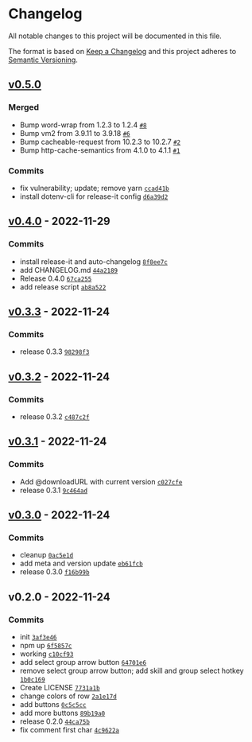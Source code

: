 # Changelog

All notable changes to this project will be documented in this file.

The format is based on [Keep a Changelog](https://keepachangelog.com/en/1.0.0/)
and this project adheres to [Semantic Versioning](https://semver.org/spec/v2.0.0.html).

## [v0.5.0](https://github.com//gander/monkey-skyrimcommands.git/compare/v0.4.0...v0.5.0)

### Merged

- Bump word-wrap from 1.2.3 to 1.2.4 [`#8`](https://github.com//gander/monkey-skyrimcommands.git/pull/8)
- Bump vm2 from 3.9.11 to 3.9.18 [`#6`](https://github.com//gander/monkey-skyrimcommands.git/pull/6)
- Bump cacheable-request from 10.2.3 to 10.2.7 [`#2`](https://github.com//gander/monkey-skyrimcommands.git/pull/2)
- Bump http-cache-semantics from 4.1.0 to 4.1.1 [`#1`](https://github.com//gander/monkey-skyrimcommands.git/pull/1)

### Commits

- fix vulnerability; update; remove yarn [`ccad41b`](https://github.com//gander/monkey-skyrimcommands.git/commit/ccad41bc703d518943a30008c64691dd3a7e62e8)
- install dotenv-cli for release-it config [`d6a39d2`](https://github.com//gander/monkey-skyrimcommands.git/commit/d6a39d20b9038768b24d738002c3de2d3f0878b9)

## [v0.4.0](https://github.com//gander/monkey-skyrimcommands.git/compare/v0.3.3...v0.4.0) - 2022-11-29

### Commits

- install release-it and auto-changelog [`8f8ee7c`](https://github.com//gander/monkey-skyrimcommands.git/commit/8f8ee7cdd76d0e5c1e3e3c5323b4affe97841bff)
- add CHANGELOG.md [`44a2189`](https://github.com//gander/monkey-skyrimcommands.git/commit/44a2189cff954abb341ed72eccc6be9d9d2fb816)
- Release 0.4.0 [`67ca255`](https://github.com//gander/monkey-skyrimcommands.git/commit/67ca2554e989513edf213547835f2699274b3b2d)
- add release script [`ab8a522`](https://github.com//gander/monkey-skyrimcommands.git/commit/ab8a522349d2c2ac2c4f1799229458a2a40a8e4e)

## [v0.3.3](https://github.com//gander/monkey-skyrimcommands.git/compare/v0.3.2...v0.3.3) - 2022-11-24

### Commits

- release 0.3.3 [`98298f3`](https://github.com//gander/monkey-skyrimcommands.git/commit/98298f3f89f330367ac55fc30410145082c9bec4)

## [v0.3.2](https://github.com//gander/monkey-skyrimcommands.git/compare/v0.3.1...v0.3.2) - 2022-11-24

### Commits

- release 0.3.2 [`c487c2f`](https://github.com//gander/monkey-skyrimcommands.git/commit/c487c2f252c5de3eea599ad038635a655b5ac9e6)

## [v0.3.1](https://github.com//gander/monkey-skyrimcommands.git/compare/v0.3.0...v0.3.1) - 2022-11-24

### Commits

- Add @downloadURL with current version [`c027cfe`](https://github.com//gander/monkey-skyrimcommands.git/commit/c027cfef6df17154747a33f3654e568bbc8e0661)
- release 0.3.1 [`9c464ad`](https://github.com//gander/monkey-skyrimcommands.git/commit/9c464adb2105b0d47e9e5d76511590d8a4f02d08)

## [v0.3.0](https://github.com//gander/monkey-skyrimcommands.git/compare/v0.2.0...v0.3.0) - 2022-11-24

### Commits

- cleanup [`0ac5e1d`](https://github.com//gander/monkey-skyrimcommands.git/commit/0ac5e1d9b181bef3d7246d9ef29bd4e3fbc0e59c)
- add meta and version update [`eb61fcb`](https://github.com//gander/monkey-skyrimcommands.git/commit/eb61fcb6361ada53574870017dce1f7471cae6c3)
- release 0.3.0 [`f16b99b`](https://github.com//gander/monkey-skyrimcommands.git/commit/f16b99b0703d66b7dfb58277292de392cfea80d6)

## v0.2.0 - 2022-11-24

### Commits

- init [`3af3e46`](https://github.com//gander/monkey-skyrimcommands.git/commit/3af3e46300daa76394da2b795f0678121d664bff)
- npm up [`6f5857c`](https://github.com//gander/monkey-skyrimcommands.git/commit/6f5857c7ded7971f5e09aec999a82fc167739939)
- working [`c10cf93`](https://github.com//gander/monkey-skyrimcommands.git/commit/c10cf93cbd41686c7ba2304428d8a7725e160813)
- add select group arrow button [`64701e6`](https://github.com//gander/monkey-skyrimcommands.git/commit/64701e632c6961970ceea1d7d82a54be0dfb705f)
- remove select group arrow button; add skill and group select hotkey [`1b0c169`](https://github.com//gander/monkey-skyrimcommands.git/commit/1b0c169bdc3230d0622428e592fc330d37aaf103)
- Create LICENSE [`7731a1b`](https://github.com//gander/monkey-skyrimcommands.git/commit/7731a1b1b884722d4a7e3b0b9815df3c4d9d15e3)
- change colors of row [`2a1e17d`](https://github.com//gander/monkey-skyrimcommands.git/commit/2a1e17db077c9af6742fbdf436fbcec9e0fc03ce)
- add buttons [`0c5c5cc`](https://github.com//gander/monkey-skyrimcommands.git/commit/0c5c5cc2c971f2661163c0b257d5e3db2e66cd7e)
- add more buttons [`89b19a0`](https://github.com//gander/monkey-skyrimcommands.git/commit/89b19a08f9f883ed7a8533dca39f2f52854af81b)
- release 0.2.0 [`44ca75b`](https://github.com//gander/monkey-skyrimcommands.git/commit/44ca75bd0e62da51abb386ce8e673d6c7beae009)
- fix comment first char [`4c9622a`](https://github.com//gander/monkey-skyrimcommands.git/commit/4c9622a9be6defef43eddfe944f27f7997ec6d95)
